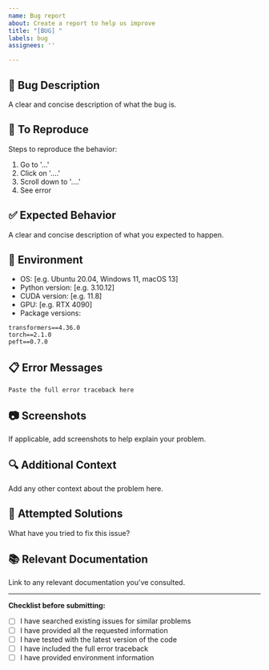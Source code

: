 ```yaml
---
name: Bug report
about: Create a report to help us improve
title: "[BUG] "
labels: bug
assignees: ''

---
```


## 🐛 Bug Description
A clear and concise description of what the bug is.

## 🔬 To Reproduce
Steps to reproduce the behavior:
1. Go to '...'
2. Click on '....'
3. Scroll down to '....'
4. See error

## ✅ Expected Behavior
A clear and concise description of what you expected to happen.

## 📱 Environment
- OS: [e.g. Ubuntu 20.04, Windows 11, macOS 13]
- Python version: [e.g. 3.10.12]
- CUDA version: [e.g. 11.8]
- GPU: [e.g. RTX 4090]
- Package versions:
```
transformers==4.36.0
torch==2.1.0
peft==0.7.0
```

## 📋 Error Messages
```
Paste the full error traceback here
```

## 📷 Screenshots
If applicable, add screenshots to help explain your problem.

## 🔍 Additional Context
Add any other context about the problem here.

## 🧪 Attempted Solutions
What have you tried to fix this issue?

## 📚 Relevant Documentation
Link to any relevant documentation you've consulted.

---

**Checklist before submitting:**
- [ ] I have searched existing issues for similar problems
- [ ] I have provided all the requested information
- [ ] I have tested with the latest version of the code
- [ ] I have included the full error traceback
- [ ] I have provided environment information 